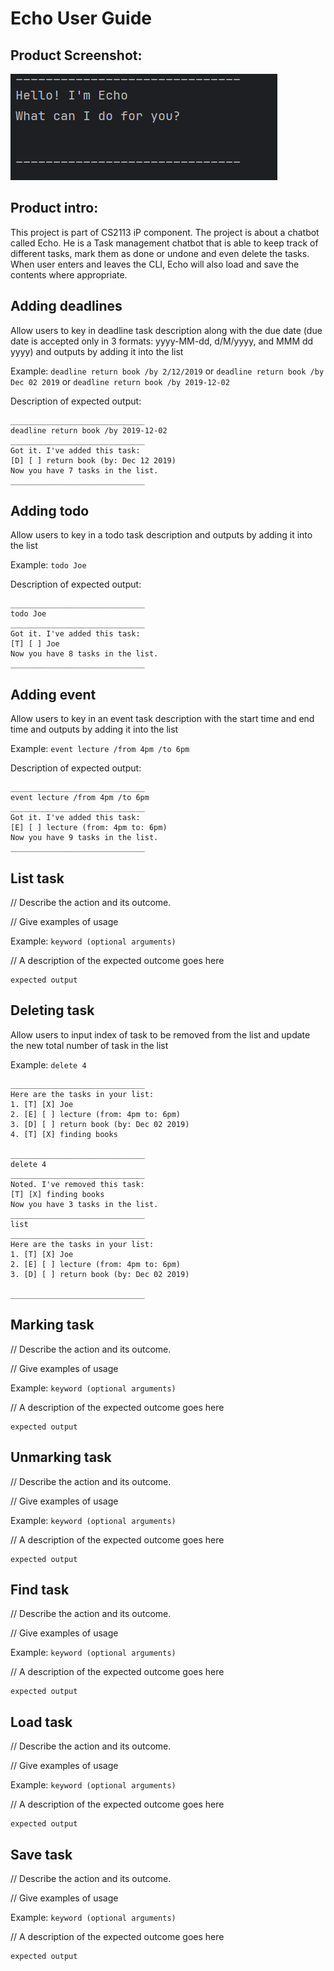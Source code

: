 # Echo User Guide

## Product Screenshot:
![img.png](img.png)

## Product intro:
This project is part of CS2113 iP component. The project
is about a chatbot called Echo. He is a Task management
chatbot that is able to keep track of different tasks,
mark them as done or undone and even delete the tasks.
When user enters and leaves the CLI, Echo will also load
and save the contents where appropriate.

## Adding deadlines

Allow users to key in deadline task description along with the due date
(due date is accepted only in 3 formats: 
yyyy-MM-dd, d/M/yyyy, and MMM dd yyyy)
and outputs by adding it into the list

Example: `deadline return book /by 2/12/2019` or `deadline return book /by Dec 02 2019`
or `deadline return book /by 2019-12-02`

Description of expected output:
```
______________________________
deadline return book /by 2019-12-02
______________________________
Got it. I've added this task:
[D] [ ] return book (by: Dec 12 2019)
Now you have 7 tasks in the list.
______________________________
```

## Adding todo

Allow users to key in a todo task description and outputs by adding it into the list

Example: `todo Joe`

Description of expected output:
```
______________________________
todo Joe
______________________________
Got it. I've added this task:
[T] [ ] Joe
Now you have 8 tasks in the list.
______________________________
```

## Adding event

Allow users to key in an event task description with the start time and end time
and outputs by adding it into the list

Example: `event lecture /from 4pm /to 6pm`

Description of expected output:
```
______________________________
event lecture /from 4pm /to 6pm
______________________________
Got it. I've added this task:
[E] [ ] lecture (from: 4pm to: 6pm)
Now you have 9 tasks in the list.
______________________________
```

## List task

// Describe the action and its outcome.

// Give examples of usage

Example: `keyword (optional arguments)`

// A description of the expected outcome goes here

```
expected output
```

## Deleting task

Allow users to input index of task to be removed from the list and update the
new total number of task in the list

Example: `delete 4`

```
______________________________
Here are the tasks in your list:
1. [T] [X] Joe
2. [E] [ ] lecture (from: 4pm to: 6pm)
3. [D] [ ] return book (by: Dec 02 2019)
4. [T] [X] finding books

______________________________
delete 4
______________________________
Noted. I've removed this task:
[T] [X] finding books
Now you have 3 tasks in the list.
______________________________
list
______________________________
Here are the tasks in your list:
1. [T] [X] Joe
2. [E] [ ] lecture (from: 4pm to: 6pm)
3. [D] [ ] return book (by: Dec 02 2019)

______________________________
```

## Marking task

// Describe the action and its outcome.

// Give examples of usage

Example: `keyword (optional arguments)`

// A description of the expected outcome goes here

```
expected output
```
## Unmarking task

// Describe the action and its outcome.

// Give examples of usage

Example: `keyword (optional arguments)`

// A description of the expected outcome goes here

```
expected output
```
## Find task

// Describe the action and its outcome.

// Give examples of usage

Example: `keyword (optional arguments)`

// A description of the expected outcome goes here

```
expected output
```

## Load task

// Describe the action and its outcome.

// Give examples of usage

Example: `keyword (optional arguments)`

// A description of the expected outcome goes here

```
expected output
```
## Save task

// Describe the action and its outcome.

// Give examples of usage

Example: `keyword (optional arguments)`

// A description of the expected outcome goes here

```
expected output
```
